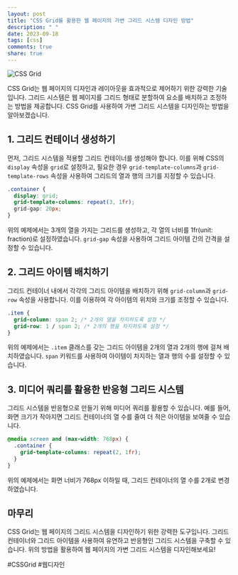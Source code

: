 ```yaml
---
layout: post
title: "CSS Grid를 활용한 웹 페이지의 가변 그리드 시스템 디자인 방법"
description: " "
date: 2023-09-18
tags: [css]
comments: true
share: true
---
```


![CSS Grid](https://example.com/css-grid.png)

CSS Grid는 웹 페이지의 디자인과 레이아웃을 효과적으로 제어하기 위한 강력한 기술입니다. 그리드 시스템은 웹 페이지를 그리드 형태로 분할하여 요소를 배치하고 조정하는 방법을 제공합니다. CSS Grid를 사용하여 가변 그리드 시스템을 디자인하는 방법을 알아보겠습니다.

## 1. 그리드 컨테이너 생성하기

먼저, 그리드 시스템을 적용할 그리드 컨테이너를 생성해야 합니다. 이를 위해 CSS의 `display` 속성을 `grid`로 설정하고, 필요한 경우 `grid-template-columns`과 `grid-template-rows` 속성을 사용하여 그리드의 열과 행의 크기를 지정할 수 있습니다.

```css
.container {
  display: grid;
  grid-template-columns: repeat(3, 1fr);
  grid-gap: 20px;
}
```

위의 예제에서는 3개의 열을 가지는 그리드를 생성하고, 각 열의 너비를 1fr(unit: fraction)로 설정하였습니다. `grid-gap` 속성을 사용하여 그리드 아이템 간의 간격을 설정할 수 있습니다.

## 2. 그리드 아이템 배치하기

그리드 컨테이너 내에서 각각의 그리드 아이템을 배치하기 위해 `grid-column`과 `grid-row` 속성을 사용합니다. 이를 이용하여 각 아이템의 위치와 크기를 조정할 수 있습니다.

```css
.item {
  grid-column: span 2; /* 2개의 열을 차지하도록 설정 */
  grid-row: 1 / span 2; /* 2개의 행을 차지하도록 설정 */
}
```

위의 예제에서는 `.item` 클래스를 갖는 그리드 아이템을 2개의 열과 2개의 행에 걸쳐 배치하였습니다. `span` 키워드를 사용하여 아이템이 차지하는 열과 행의 수를 설정할 수 있습니다.

## 3. 미디어 쿼리를 활용한 반응형 그리드 시스템

그리드 시스템을 반응형으로 만들기 위해 미디어 쿼리를 활용할 수 있습니다. 예를 들어, 화면 크기가 작아지면 그리드 컨테이너의 열 수를 줄여 더 적은 아이템을 보여줄 수 있습니다.

```css
@media screen and (max-width: 768px) {
  .container {
    grid-template-columns: repeat(2, 1fr);
  }
}
```

위의 예제에서는 화면 너비가 768px 이하일 때, 그리드 컨테이너의 열 수를 2개로 변경하였습니다.

## 마무리

CSS Grid는 웹 페이지의 그리드 시스템을 디자인하기 위한 강력한 도구입니다. 그리드 컨테이너와 그리드 아이템을 사용하여 유연하고 반응형인 그리드 시스템을 구축할 수 있습니다. 위의 방법을 활용하여 웹 페이지의 가변 그리드 시스템을 디자인해보세요!

#CSSGrid #웹디자인